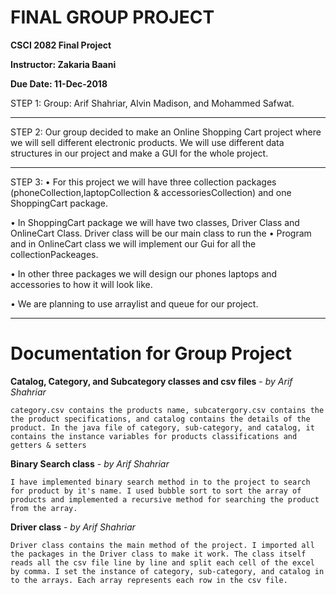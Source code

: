 # FINAL GROUP PROJECT

**CSCI 2082 Final Project**

**Instructor: Zakaria Baani**

**Due Date: 11-Dec-2018**

STEP 1: Group: Arif Shahriar, Alvin Madison, and Mohammed Safwat.

----

STEP 2: Our group decided to make an Online Shopping Cart project where we will sell different electronic products. We will use different data structures in our project and make a GUI for the whole project.

----

STEP 3:
•	For this project we will have three collection packages (phoneCollection,laptopCollection & accessoriesCollection) and one ShoppingCart package.

•	In ShoppingCart package we will have two classes, Driver Class and OnlineCart Class. Driver class will be our main class to run the
•	Program and in OnlineCart class we will implement our Gui for all the collectionPackeages.

•	In other three packages we will design our phones laptops and accessories to how it will look like.

•	We are planning to use arraylist and queue for our project.

---

# Documentation for Group Project

**Catalog, Category, and Subcategory classes and csv files** - *by Arif Shahriar*
  
	category.csv contains the products name, subcatergory.csv contains the the product specifications, and catalog contains the details of the product. In the java file of category, sub-category, and catalog, it contains the instance variables for products classifications and getters & setters

**Binary Search class** - *by Arif Shahriar*
  
	I have implemented binary search method in to the project to search for product by it's name. I used bubble sort to sort the array of products and implemented a recursive method for searching the product from the array.

**Driver class** - *by Arif Shahriar*
  
	Driver class contains the main method of the project. I imported all the packages in the Driver class to make it work. The class itself reads all the csv file line by line and split each cell of the excel by comma. I set the instance of category, sub-category, and catalog in to the arrays. Each array represents each row in the csv file.
